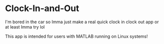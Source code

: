 # Clock-In-and-Out
I'm bored in the car so Imma just make a real quick clock in clock out app or at least Imma try lol

This app is intended for users with MATLAB running on Linux systems!

